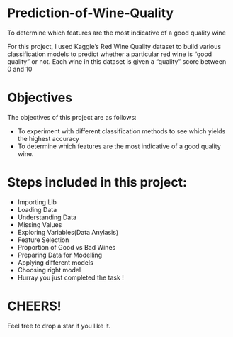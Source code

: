 # Prediction-of-Wine-Quality
To determine which features are the most indicative of a good quality wine

For this project, I used Kaggle’s Red Wine Quality dataset to build various classification models to predict whether a particular red wine is “good quality” or not. Each wine in this dataset is given a “quality” score between 0 and 10

# Objectives

The objectives of this project are as follows:

- To experiment with different classification methods to see which yields the highest accuracy
- To determine which features are the most indicative of a good quality wine.

# Steps included in this project:

- Importing Lib
- Loading Data
- Understanding Data
- Missing Values
- Exploring Variables(Data Anylasis)
- Feature Selection
- Proportion of Good vs Bad Wines
- Preparing Data for Modelling
- Applying different models
- Choosing right model
- Hurray you just completed the task !

# CHEERS!
Feel free to drop a star if you like it.
